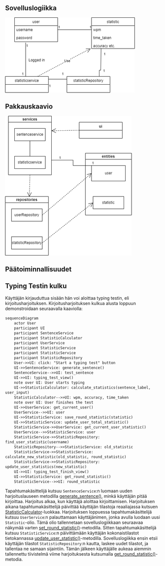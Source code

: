 ## Sovelluslogiikka

![sovelluslogiikka](/dokumentaatio/kuvat/sovelluslogiikka.png)

## Pakkauskaavio

![pakkauskaavio](/dokumentaatio/kuvat/pakkauskaavio.png)

## Päätoiminnallisuudet

## Typing Testin kulku

Käyttäjän kirjauduttua sisään hän voi aloittaa typing testin, eli kirjoitusharjoituksen. Kirjoitusharjoituksen kulkua alusta loppuun demonstroidaan seuraavalla kaaviolla:

```mermaid
sequenceDiagram
    actor User
    participant UI
    participant SentenceService
    participant StatisticCalculator
    participant UserService
    participant StatisticService
    participant StatisticService
    participant StatisticRepository
    User->>UI: click: "Start a typing test" button
    UI->>SentenceService: generate_sentence()
    SentenceService-->>UI: test_sentence
    UI->>UI: typing_test_view()
    note over UI: User starts typing
    UI->>StatisticCalculator: calculate_statistics(sentence_label, user_input)
    StatisticCalculator-->>UI: wpm, accuracy, time_taken
    note over UI: User finishes the test
    UI->>UserService: get_current_user()
    UserService-->>UI: user
    UI->>StatisticService: save_round_statistic(statistic)
    UI->>StatisticService: update_user_total_statistic() 
    StatisticService->>UserService: get_current_user_statistic()
    UserService-->>StatisticService: user
    StatisticService->>StatisticRepository: find_user_statistic(username)
    StatisticRepository-->>StatisticService: old_statistic
    StatisticService->>StatisticService: calculate_new_statistic(old_statistic, round_statistic)
    StatisticService->>StatisticRepository: update_user_statistics(new_statistic)
    UI->>UI: typing_test_finish_view()
    UI->>StatisticService: get_round_statistic()
    StatisticService-->>UI: round_statistic
```

Tapahtumakäsittelijä kutsuu `SentenceService`:n luomaan uuden harjoituslauseen metodilla [generate_sentence()](../TypingTest/src/services/sentence_service.py), minkä käyttäjän pitää kirjoittaa. Harjoitus alkaa, kun käyttäjä aloittaa kirjoittamisen. Harjoituksen aikana tapahtumakäsittelijä päivittää käyttäjän tilastoja reaaliajassa kutsuen [StatisticCalculator](../TypingTest/src/services/statistic_calculator.py)-luokkaa. Harjoituksen loppuessa tapahtumakäsittelijä kutsuu `UserService`:n palauttamaan käyttäjänimen, jonka avulla luodaan uusi `Statistic`-olio. Tämä olio tallennetaan sovelluslogiikkaan seuraavaa näkymää varten [set_round_statistic()](../TypingTest/src/services/statistic_service.py#16)-metodilla. Sitten tapahtumakäsittelijä kutsuu `StatisticService`:n päivittämään käyttäjän kokonaistilastot tietokannassa [update_user_statistic()](../TypingTest/src/services/statistic_service.py#26)-metodilla. Sovelluslogiikka ensin etsii käyttäjän tilastot `StatisticRepository`:n kautta, laskee uudet tilastot, ja tallentaa ne samaan sijaintiin. Tämän jälkeen käyttäjälle aukeaa aiemmin tallennettu tiivistelmä viime harjoituksesta kutsumalla [get_round_statistic()](../TypingTest/src/services/statistic_service.py#13)-metodia.

